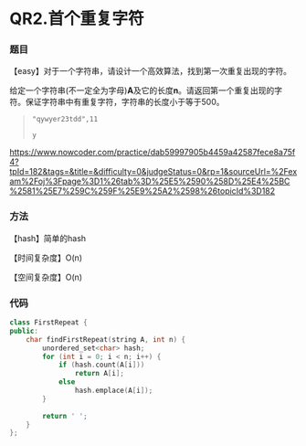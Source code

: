 # QR2.首个重复字符

### 题目

【easy】对于一个字符串，请设计一个高效算法，找到第一次重复出现的字符。

给定一个字符串(不一定全为字母)**A**及它的长度**n**。请返回第一个重复出现的字符。保证字符串中有重复字符，字符串的长度小于等于500。

> ```
> "qywyer23tdd",11
> ```
>
> ```
> y
> ```

<https://www.nowcoder.com/practice/dab59997905b4459a42587fece8a75f4?tpId=182&tags=&title=&difficulty=0&judgeStatus=0&rp=1&sourceUrl=%2Fexam%2Foj%3Fpage%3D1%26tab%3D%25E5%2590%258D%25E4%25BC%2581%25E7%259C%259F%25E9%25A2%2598%26topicId%3D182>

### 方法

【hash】简单的hash

【时间复杂度】O(n)

【空间复杂度】O(n)

### 代码

```cpp
class FirstRepeat {
public:
    char findFirstRepeat(string A, int n) {
        unordered_set<char> hash;
        for (int i = 0; i < n; i++) {
            if (hash.count(A[i]))
                return A[i];
            else
                hash.emplace(A[i]);
        }
        
        return ' ';
    }
};
```

